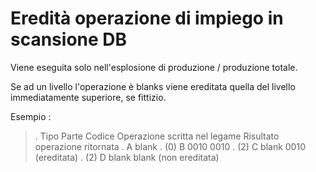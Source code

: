 # Eredità operazione di impiego in scansione DB
Viene eseguita solo nell'esplosione di produzione / produzione totale.

Se ad un livello l'operazione è blanks viene ereditata quella del livello immediatamente superiore, se fittizio.

Esempio : 
>.  Tipo Parte       Codice      Operazione scritta nel legame            Risultato operazione ritornata
.                      A                  blank
.    (0)               B                  0010                                0010
.    (2)               C                  blank                               0010 (ereditata)
.    (2)               D                  blank                               blank (non ereditata)

